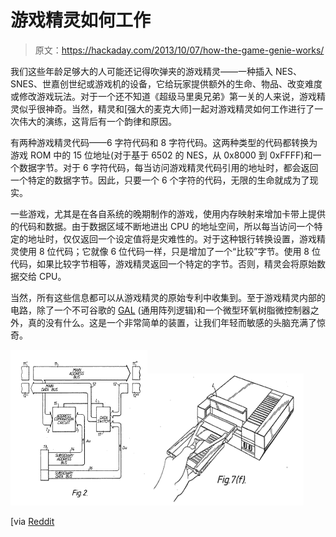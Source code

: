# 游戏精灵如何工作

> 原文：<https://hackaday.com/2013/10/07/how-the-game-genie-works/>

我们这些年龄足够大的人可能还记得吹弹夹的游戏精灵——一种插入 NES、SNES、世嘉创世纪或游戏机的设备，它给玩家提供额外的生命、物品、改变难度或修改游戏玩法。对于一个还不知道《超级马里奥兄弟》第一关的人来说，游戏精灵似乎很神奇。当然，精灵和[强大的麦克大师]一起对游戏精灵如何工作进行了一次伟大的演练，这背后有一个韵律和原因。

有两种游戏精灵代码——6 字符代码和 8 字符代码。这两种类型的代码都转换为游戏 ROM 中的 15 位地址(对于基于 6502 的 NES，从 0x8000 到 0xFFFF)和一个数据字节。对于 6 字符代码，每当访问游戏精灵代码引用的地址时，都会返回一个特定的数据字节。因此，只要一个 6 个字符的代码，无限的生命就成为了现实。

一些游戏，尤其是在各自系统的晚期制作的游戏，使用内存映射来增加卡带上提供的代码和数据。由于数据区域不断地进出 CPU 的地址空间，所以每当访问一个特定的地址时，仅仅返回一个设定值将是灾难性的。对于这种银行转换设置，游戏精灵使用 8 位代码；它就像 6 位代码一样，只是增加了一个“比较”字节。使用 8 位代码，如果比较字节相等，游戏精灵返回一个特定的字节。否则，精灵会将原始数据交给 CPU。

当然，所有这些信息都可以从游戏精灵的原始专利中收集到。至于游戏精灵内部的电路，除了一个不可谷歌的 [GAL](http://en.wikipedia.org/wiki/Generic_array_logic) (通用阵列逻辑)和一个微型环氧树脂微控制器之外，真的没有什么。这是一个非常简单的装置，让我们年轻而敏感的头脑充满了惊奇。

[](https://www.google.com/patents/EP0402067A2?cl=en)

[![](img/aa35316e66d4294e8eb97cc2b1fcbe5c.png)](https://hackaday.com/2013/10/07/how-the-game-genie-works/block-2/)[![](img/4c44e275f58e189164bd2cdc4221f2d3.png)](https://hackaday.com/2013/10/07/how-the-game-genie-works/genie/)

[via [Reddit](http://www.reddit.com/r/programming/comments/1nqyz5/til_how_the_game_genie_for_nes_works/)